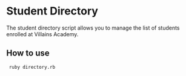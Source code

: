 # Student Directory #

The student directory script allows you to manage the list of students enrolled at Villains Academy.

## How to use ##


``` shell
 ruby directory.rb
```  
